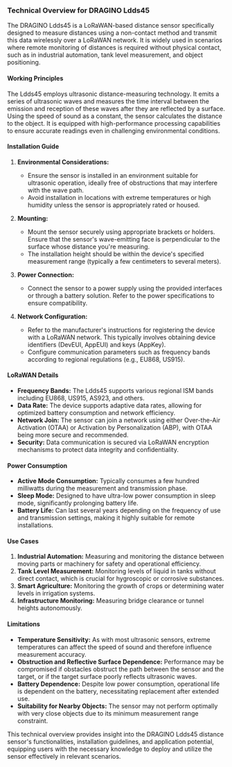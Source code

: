 ### Technical Overview for DRAGINO Ldds45

The DRAGINO Ldds45 is a LoRaWAN-based distance sensor specifically designed to measure distances using a non-contact method and transmit this data wirelessly over a LoRaWAN network. It is widely used in scenarios where remote monitoring of distances is required without physical contact, such as in industrial automation, tank level measurement, and object positioning.

#### Working Principles

The Ldds45 employs ultrasonic distance-measuring technology. It emits a series of ultrasonic waves and measures the time interval between the emission and reception of these waves after they are reflected by a surface. Using the speed of sound as a constant, the sensor calculates the distance to the object. It is equipped with high-performance processing capabilities to ensure accurate readings even in challenging environmental conditions.

#### Installation Guide

1. **Environmental Considerations:**
   - Ensure the sensor is installed in an environment suitable for ultrasonic operation, ideally free of obstructions that may interfere with the wave path.
   - Avoid installation in locations with extreme temperatures or high humidity unless the sensor is appropriately rated or housed.

2. **Mounting:**
   - Mount the sensor securely using appropriate brackets or holders. Ensure that the sensor's wave-emitting face is perpendicular to the surface whose distance you're measuring.
   - The installation height should be within the device's specified measurement range (typically a few centimeters to several meters).

3. **Power Connection:**
   - Connect the sensor to a power supply using the provided interfaces or through a battery solution. Refer to the power specifications to ensure compatibility.

4. **Network Configuration:**
   - Refer to the manufacturer's instructions for registering the device with a LoRaWAN network. This typically involves obtaining device identifiers (DevEUI, AppEUI) and keys (AppKey).
   - Configure communication parameters such as frequency bands according to regional regulations (e.g., EU868, US915).

#### LoRaWAN Details

- **Frequency Bands:** The Ldds45 supports various regional ISM bands including EU868, US915, AS923, and others.
- **Data Rate:** The device supports adaptive data rates, allowing for optimized battery consumption and network efficiency.
- **Network Join:** The sensor can join a network using either Over-the-Air Activation (OTAA) or Activation by Personalization (ABP), with OTAA being more secure and recommended.
- **Security:** Data communication is secured via LoRaWAN encryption mechanisms to protect data integrity and confidentiality.

#### Power Consumption

- **Active Mode Consumption:** Typically consumes a few hundred milliwatts during the measurement and transmission phase.
- **Sleep Mode:** Designed to have ultra-low power consumption in sleep mode, significantly prolonging battery life.
- **Battery Life:** Can last several years depending on the frequency of use and transmission settings, making it highly suitable for remote installations.

#### Use Cases

1. **Industrial Automation:** Measuring and monitoring the distance between moving parts or machinery for safety and operational efficiency.
2. **Tank Level Measurement:** Monitoring levels of liquid in tanks without direct contact, which is crucial for hygroscopic or corrosive substances.
3. **Smart Agriculture:** Monitoring the growth of crops or determining water levels in irrigation systems.
4. **Infrastructure Monitoring:** Measuring bridge clearance or tunnel heights autonomously.

#### Limitations

- **Temperature Sensitivity:** As with most ultrasonic sensors, extreme temperatures can affect the speed of sound and therefore influence measurement accuracy.
- **Obstruction and Reflective Surface Dependence:** Performance may be compromised if obstacles obstruct the path between the sensor and the target, or if the target surface poorly reflects ultrasonic waves.
- **Battery Dependence:** Despite low power consumption, operational life is dependent on the battery, necessitating replacement after extended use.
- **Suitability for Nearby Objects:** The sensor may not perform optimally with very close objects due to its minimum measurement range constraint.

This technical overview provides insight into the DRAGINO Ldds45 distance sensor's functionalities, installation guidelines, and application potential, equipping users with the necessary knowledge to deploy and utilize the sensor effectively in relevant scenarios.
